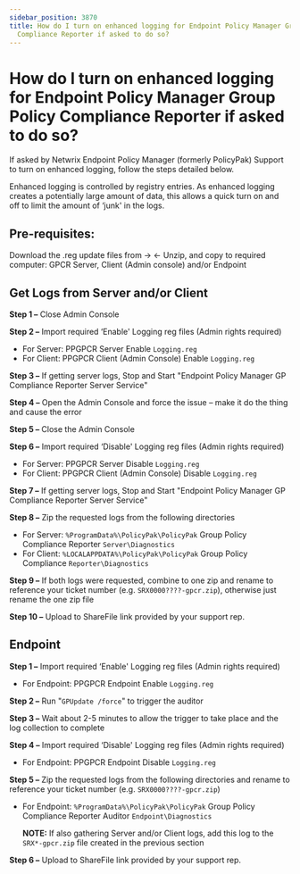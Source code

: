 ```yaml
---
sidebar_position: 3870
title: How do I turn on enhanced logging for Endpoint Policy Manager Group Policy
  Compliance Reporter if asked to do so?
---
```


# How do I turn on enhanced logging for Endpoint Policy Manager Group Policy Compliance Reporter if asked to do so?

If asked by Netwrix Endpoint Policy Manager (formerly PolicyPak) Support to turn on enhanced logging, follow the steps detailed below.

Enhanced logging is controlled by registry entries. As enhanced logging creates a potentially large amount of data, this allows a quick turn on and off to limit the amount of ‘junk' in the logs.

## Pre-requisites:

Download the .reg update files from ->  <- Unzip, and copy to required computer: GPCR Server, Client (Admin console) and/or Endpoint

## Get Logs from Server and/or Client

**Step 1 –** Close Admin Console

**Step 2 –** Import required ‘Enable' Logging reg files (Admin rights required)

* For Server: PPGPCR Server Enable `Logging.reg`
* For Client: PPGPCR Client (Admin Console) Enable `Logging.reg`

**Step 3 –** If getting server logs, Stop and Start "Endpoint Policy Manager GP Compliance Reporter Server Service"

**Step 4 –** Open the Admin Console and force the issue – make it do the thing and cause the error

**Step 5 –** Close the Admin Console

**Step 6 –** Import required ‘Disable' Logging reg files (Admin rights required)

* For Server: PPGPCR Server Disable `Logging.reg`
* For Client: PPGPCR Client (Admin Console) Disable `Logging.reg`

**Step 7 –** If getting server logs, Stop and Start "Endpoint Policy Manager GP Compliance Reporter Server Service"

**Step 8 –** Zip the requested logs from the following directories

* For Server: `%ProgramData%\PolicyPak\PolicyPak` Group Policy Compliance Reporter `Server\Diagnostics`
* For Client: `%LOCALAPPDATA%\PolicyPak\PolicyPak` Group Policy Compliance `Reporter\Diagnostics`

**Step 9 –** If both logs were requested, combine to one zip and rename to reference your ticket number (e.g. `SRX0000????-gpcr.zip`), otherwise just rename the one zip file

**Step 10 –** Upload to ShareFile link provided by your support rep.

## Endpoint

**Step 1 –** Import required ‘Enable' Logging reg files (Admin rights required)

* For Endpoint: PPGPCR Endpoint Enable `Logging.reg`

**Step 2 –** Run "`GPUpdate /force`" to trigger the auditor

**Step 3 –** Wait about 2-5 minutes to allow the trigger to take place and the log collection to complete

**Step 4 –** Import required ‘Disable' Logging reg files (Admin rights required)

* For Endpoint: PPGPCR Endpoint Disable `Logging.reg`

**Step 5 –** Zip the requested logs from the following directories and rename to reference your ticket number (e.g. `SRX0000????-gpcr.zip`)

* For Endpoint: `%ProgramData%\PolicyPak\PolicyPak` Group Policy Compliance Reporter Auditor `Endpoint\Diagnostics`

  **NOTE:**  If also gathering Server and/or Client logs, add this log to the `SRX*-gpcr.zip` file created in the previous section

**Step 6 –** Upload to ShareFile link provided by your support rep.
